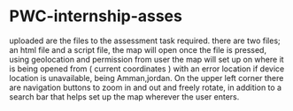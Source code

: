 # PWC-internship-asses
uploaded are the files to the assessment task required.
there are two files; an html file and a script file, the map will open once the file is pressed,
using geolocation and permission from user the map will set up on where it is being opened from ( current coordinates )
with an error location if device location is unavailable, being Amman,jordan. 
On the upper left corner there are navigation buttons to zoom in and out and freely rotate, 
in addition to a search bar that helps set up the map wherever the user enters.
